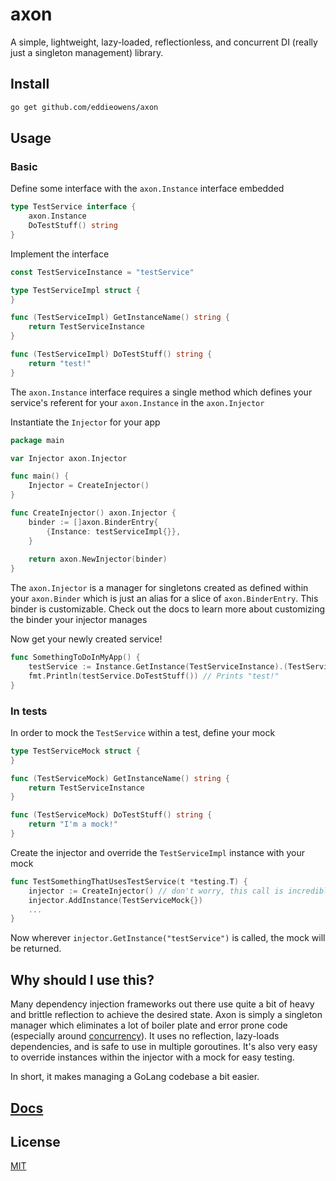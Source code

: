 # axon
A simple, lightweight, lazy-loaded, reflectionless, and concurrent DI (really just a singleton management) library.

## Install
```bash
go get github.com/eddieowens/axon
```

## Usage
### Basic
Define some interface with the `axon.Instance` interface embedded
```go
type TestService interface {
	axon.Instance
	DoTestStuff() string
}
```

Implement the interface
```go
const TestServiceInstance = "testService"

type TestServiceImpl struct {
}

func (TestServiceImpl) GetInstanceName() string {
	return TestServiceInstance
}

func (TestServiceImpl) DoTestStuff() string {
	return "test!"
}
```
The `axon.Instance` interface requires a single method which defines your service's referent for your 
`axon.Instance` in the `axon.Injector`

Instantiate the `Injector` for your app
```go
package main

var Injector axon.Injector

func main() {
	Injector = CreateInjector()
}

func CreateInjector() axon.Injector {
	binder := []axon.BinderEntry{
		{Instance: testServiceImpl{}},
	}
	
	return axon.NewInjector(binder)
}
```
The `axon.Injector` is a manager for singletons created as defined within your `axon.Binder` which is
just an alias for a slice of `axon.BinderEntry`. This binder is customizable. Check out the docs to learn
more about customizing the binder your injector manages

Now get your newly created service!
```go
func SomethingToDoInMyApp() {
	testService := Instance.GetInstance(TestServiceInstance).(TestService)
	fmt.Println(testService.DoTestStuff()) // Prints "test!"
}
```

### In tests
In order to mock the `TestService` within a test, define your mock
```go
type TestServiceMock struct {
}

func (TestServiceMock) GetInstanceName() string {
	return TestServiceInstance
}

func (TestServiceMock) DoTestStuff() string {
	return "I'm a mock!"
}
```

Create the injector and override the `TestServiceImpl` instance with your mock
```go
func TestSomethingThatUsesTestService(t *testing.T) {
	injector := CreateInjector() // don't worry, this call is incredibly light even for very large binders
	injector.AddInstance(TestServiceMock{})
	...
}
```
Now wherever `injector.GetInstance("testService")` is called, the mock will be returned.

## Why should I use this?
Many dependency injection frameworks out there use quite a bit of heavy and brittle reflection to achieve 
the desired state. Axon is simply a singleton manager which eliminates a lot of boiler plate and error prone
code (especially around [concurrency](http://marcio.io/2015/07/singleton-pattern-in-go/)). It uses no reflection,
lazy-loads dependencies, and is safe to use in multiple goroutines. It's also very easy to override 
instances within the injector with a mock for easy testing.

In short, it makes managing a GoLang codebase a bit easier.

## [Docs](https://godoc.org/github.com/eddieowens/axon)

## License
[MIT](https://github.com/eddieowens/axon/blob/master/LICENSE)